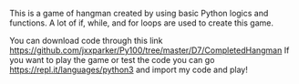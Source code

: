 This is a game of hangman created by using basic Python logics and functions.
A lot of if, while, and for loops are used to create this game.

You can download code through this link https://github.com/jxxparker/Py100/tree/master/D7/CompletedHangman
If you want to play the game or test the code you can go https://repl.it/languages/python3 and import my code and play!

